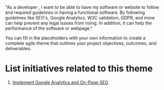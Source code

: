 "As a developer , I want to be able to have my software or website to follow and required guidelines in having a 
functional software. By  following guidelines like SEO's, Google Analytics, W3C validation, GDPR, and more can help 
prevent any legal issues from rising. In addition, it can help the performance of the software or webpage."

You can fill in the placeholders with your own information to create a complete agile theme that outlines your project objectives, outcomes, and deliverables.


# List initiatives related to this theme
1. [Implement Google Analytics and On-Page SEO](./Initiatives/Initiative_1_MyWebClass.md)

